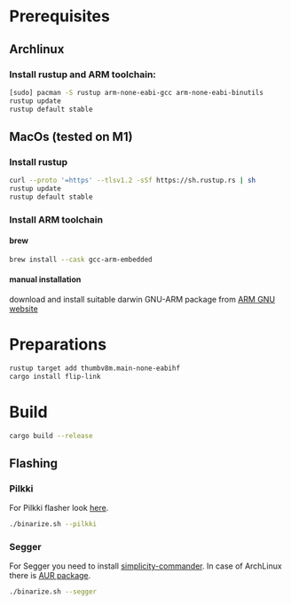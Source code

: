 # Prerequisites

## Archlinux

### Install rustup and ARM toolchain:
```sh
[sudo] pacman -S rustup arm-none-eabi-gcc arm-none-eabi-binutils
rustup update
rustup default stable
```

## MacOs (tested on M1)

### Install rustup
```sh
curl --proto '=https' --tlsv1.2 -sSf https://sh.rustup.rs | sh
rustup update
rustup default stable
```

### Install ARM toolchain

#### brew
```sh
brew install --cask gcc-arm-embedded
```

#### manual installation
download and install suitable darwin GNU-ARM package from [ARM GNU website](https://developer.arm.com/downloads/-/arm-gnu-toolchain-downloads)


# Preparations

```sh
rustup target add thumbv8m.main-none-eabihf
cargo install flip-link
```


# Build

```sh
cargo build --release
```

## Flashing

### Pilkki

For Pilkki flasher look [here](https://github.com/Alzymologist/pilkki).

```sh
./binarize.sh --pilkki
```
### Segger

For Segger you need to install [simplicity-commander](https://www.silabs.com/developers/mcu-programming-options).
In case of ArchLinux there is [AUR package](https://aur.archlinux.org/packages/simplicity-commander).

```sh
./binarize.sh --segger
```




